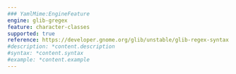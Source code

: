 ```yaml
---
### YamlMime:EngineFeature
engine: glib-gregex
feature: character-classes
supported: true
reference: https://developer.gnome.org/glib/unstable/glib-regex-syntax.html#id-1.5.25.8
#description: *content.description
#syntax: *content.syntax
#example: *content.example
---
```

